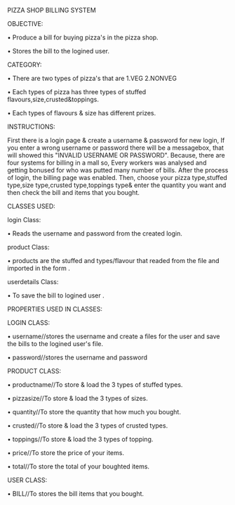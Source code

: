 PIZZA SHOP BILLING SYSTEM

OBJECTIVE:

•	Produce a bill for buying pizza's in the pizza shop.

•	Stores the bill to the logined user.

CATEGORY:

•	There are two types of pizza's that are 1.VEG 2.NONVEG

•	Each types of pizza has three types of stuffed flavours,size,crusted&toppings.

•	Each types of flavours & size has different prizes.

INSTRUCTIONS:

First there is a login page & create a username & password for new login,
If  you enter a wrong username or password there will be a messagebox,
that  will showed this "INVALID USERNAME OR PASSWORD".
Because, there are four systems for billing  in a mall so,
Every workers was analysed and getting bonused for who was putted many number of bills.
After the process of login, the billing page was enabled.
Then, choose your pizza type,stuffed type,size type,crusted type,toppings type&
enter the quantity you want and then check the bill and items that you bought.

CLASSES USED:

login Class:

•	Reads  the username and password from the created login.

product Class:

•	products are the stuffed  and types/flavour  that  readed  from the
              file and imported in the form .

userdetails Class: 

•	To save the bill to logined user .

PROPERTIES USED IN CLASSES:

LOGIN CLASS:

•	username//stores the username and create a files for the user 
               and save the bills to the logined user's file.

•	password//stores the username and password

PRODUCT CLASS:

•	productname//To store & load the 3 types of stuffed types.

•	pizzasize//To store & load the 3 types of sizes.

•	quantity//To store the quantity that how much you bought.

•	crusted//To store & load the 3 types of crusted types.

•	toppings//To store & load the 3 types of topping.

•	price//To store the price of your items.

•	total//To store the total of your boughted items.

USER CLASS:

•	BILL//To stores the bill items that you bought.

